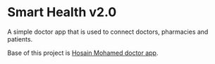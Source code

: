 # Smart Health v2.0

A simple doctor app that is used to connect doctors, pharmacies and patients.

Base of this project is [Hosain Mohamed doctor app](https://github.com/hosain-mohamed/doctor-app).
